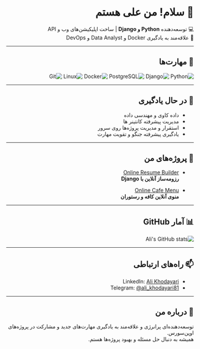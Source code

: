 <div dir="rtl">

# 👋 سلام! من علی هستم

💻 توسعه‌دهنده **Python و Django** | ساخت اپلیکیشن‌های وب و API  
🌱 علاقه‌مند به یادگیری  Docker و Data Analyst و DevOps

---

## 🚀 مهارت‌ها

![Python](https://img.shields.io/badge/Python-3776AB?style=for-the-badge&logo=python&logoColor=white)
![Django](https://img.shields.io/badge/Django-092E20?style=for-the-badge&logo=django&logoColor=white)
![PostgreSQL](https://img.shields.io/badge/PostgreSQL-336791?style=for-the-badge&logo=postgresql&logoColor=white)
![Docker](https://img.shields.io/badge/Docker-2496ED?style=for-the-badge&logo=docker&logoColor=white)
![Linux](https://img.shields.io/badge/Linux-FCC624?style=for-the-badge&logo=linux&logoColor=black)
![Git](https://img.shields.io/badge/Git-F05032?style=for-the-badge&logo=git&logoColor=white)

---

## 🌱 در حال یادگیری

- داده کاوی و مهندسی داده  
- مدیریت پیشرفته کانتینر ها  
- استقرار و مدیریت پروژه‌ها روی سرور
- یادگیری پیشرفته جنگو و تقویت مهارت 

---

## 📂 پروژه‌های من

- [Online Resume Builder](https://github.com/AliKhodayari1381/online-resume-builder)  
  **رزومه‌ساز آنلاین با Django**  

- [Online Cafe Menu](https://github.com/AliKhodayari1381/online-menu-cafe)  
  **منوی آنلاین کافه و رستوران**

---

## 📊 آمار GitHub

![Ali's GitHub stats](https://github-readme-stats.vercel.app/api?username=AliKhodayari1381&show_icons=true&theme=radical)

---

## 📫 راه‌های ارتباطی

- LinkedIn: [Ali Khodayari](https://www.linkedin.com/in/ali-khodayari-99677a2a3?utm_source=share&utm_campaign=share_via&utm_content=profile&utm_medium=android_app)
- Telegram: [@ali_khodayari81](https://t.me/ali_khodayari81)


---

## 💬 درباره من

توسعه‌دهنده‌ای پرانرژی و علاقه‌مند به یادگیری مهارت‌های جدید و مشارکت در پروژه‌های اوپن‌سورس.  
همیشه به دنبال حل مسئله و بهبود پروژه‌ها هستم.

</div>
